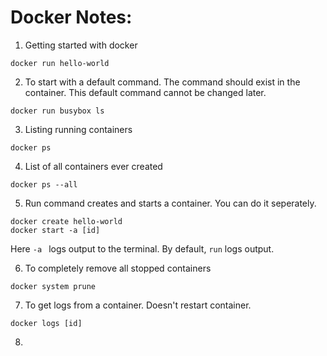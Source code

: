 # Docker Notes:
1. Getting started with docker
```
docker run hello-world
```
2. To start with a default command. The command should exist in the container. This default command cannot be changed later.
```
docker run busybox ls
```
3. Listing running containers
```
docker ps
```
4. List of all containers ever created
```
docker ps --all
```
5. Run command creates and starts a container. You can do it seperately.
```
docker create hello-world 
docker start -a [id]
````
  Here ```-a ```  logs output to the terminal. By default, ```run``` logs output.  
  
6. To completely remove all stopped containers
```
docker system prune
```
7. To get logs from a container. Doesn't restart container.
```
docker logs [id]
```
8. 


